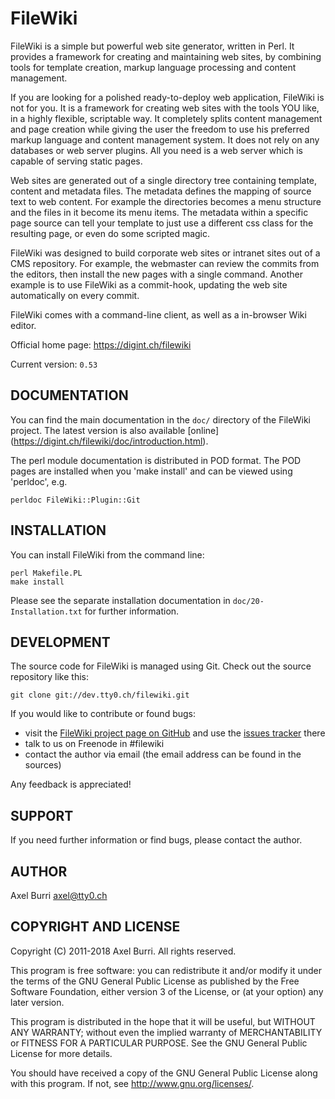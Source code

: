 FileWiki
========

FileWiki is a simple but powerful web site generator, written in
Perl. It provides a framework for creating and maintaining web sites,
by combining tools for template creation, markup language processing
and content management.

If you are looking for a polished ready-to-deploy web application,
FileWiki is not for you. It is a framework for creating web sites with
the tools YOU like, in a highly flexible, scriptable way. It
completely splits content management and page creation while giving
the user the freedom to use his preferred markup language and content
management system. It does not rely on any databases or web server
plugins. All you need is a web server which is capable of serving
static pages.

Web sites are generated out of a single directory tree containing
template, content and metadata files. The metadata defines the mapping
of source text to web content. For example the directories becomes a
menu structure and the files in it become its menu items. The metadata
within a specific page source can tell your template to just use a
different css class for the resulting page, or even do some scripted
magic.

FileWiki was designed to build corporate web sites or intranet sites
out of a CMS repository. For example, the webmaster can review the
commits from the editors, then install the new pages with a single
command. Another example is to use FileWiki as a commit-hook, updating
the web site automatically on every commit.

FileWiki comes with a command-line client, as well as a in-browser
Wiki editor.


Official home page: <https://digint.ch/filewiki>

Current version: `0.53`


DOCUMENTATION
-------------

You can find the main documentation in the `doc/` directory of the
FileWiki project. The latest version is also available [online]
(https://digint.ch/filewiki/doc/introduction.html).

The perl module documentation is distributed in POD format. The POD
pages are installed when you 'make install' and can be viewed using
'perldoc', e.g.

    perldoc FileWiki::Plugin::Git


INSTALLATION
------------

You can install FileWiki from the command line:

    perl Makefile.PL
    make install

Please see the separate installation documentation in
`doc/20-Installation.txt` for further information.


DEVELOPMENT
-----------

The source code for FileWiki is managed using Git. Check out the
source repository like this:

    git clone git://dev.tty0.ch/filewiki.git

If you would like to contribute or found bugs:

- visit the [FileWiki project page on GitHub] and use the [issues
  tracker] there
- talk to us on Freenode in #filewiki
- contact the author via email (the email address can be found in the
  sources)

Any feedback is appreciated!

  [FileWiki project page on GitHub]: http://github.com/digint/filewiki
  [issues tracker]: http://github.com/digint/filewiki/issues


SUPPORT
-------

If you need further information or find bugs, please contact the
author.


AUTHOR
------

Axel Burri <axel@tty0.ch>


COPYRIGHT AND LICENSE
---------------------

Copyright (C) 2011-2018 Axel Burri. All rights reserved.

This program is free software: you can redistribute it and/or modify
it under the terms of the GNU General Public License as published by
the Free Software Foundation, either version 3 of the License, or (at
your option) any later version.

This program is distributed in the hope that it will be useful, but
WITHOUT ANY WARRANTY; without even the implied warranty of
MERCHANTABILITY or FITNESS FOR A PARTICULAR PURPOSE. See the GNU
General Public License for more details.

You should have received a copy of the GNU General Public License
along with this program. If not, see <http://www.gnu.org/licenses/>.
